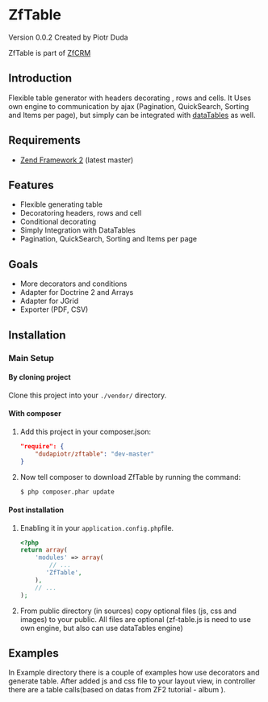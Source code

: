 ZfTable
=======
Version 0.0.2 Created by Piotr Duda

ZfTable is part of [ZfCRM](https://github.com/dudapiotr/ZfCRM)

Introduction
------------

Flexible table generator with headers decorating , rows and cells. 
It Uses own engine to communication by ajax (Pagination, QuickSearch, Sorting and Items per page), 
but  simply can be integrated with [dataTables](http://www.datatables.net/) as well. 


Requirements
------------

* [Zend Framework 2](https://github.com/zendframework/zf2) (latest master)


Features
----------------
- Flexible generating table
- Decoratoring headers, rows and cell
- Conditional decorating
- Simply Integration with DataTables
- Pagination, QuickSearch, Sorting and Items per page


Goals
----------------

- More decorators and conditions
- Adapter for Doctrine 2 and Arrays
- Adapter for JGrid
- Exporter (PDF, CSV)


Installation
------------

### Main Setup

#### By cloning project

Clone this project into your `./vendor/` directory.

#### With composer

1. Add this project in your composer.json:

    ```json
    "require": {
        "dudapiotr/zftable": "dev-master"
    }
    ```

2. Now tell composer to download ZfTable by running the command:

    ```bash
    $ php composer.phar update
    ```

#### Post installation

1. Enabling it in your `application.config.php`file.

    ```php
    <?php
    return array(
        'modules' => array(
            // ...
           'ZfTable',
        ),
        // ...
    );
    ```

2. From public directory (in sources) copy optional files (js, css and images) to your public.
All files are optional (zf-table.js is need to use own engine, but also can use dataTables engine)




Examples
-------
In Example directory there is a couple of examples how use decorators and generate table. After added js and css file
to your layout view, in controller there are a table calls(based on datas from ZF2 tutorial - album ).
